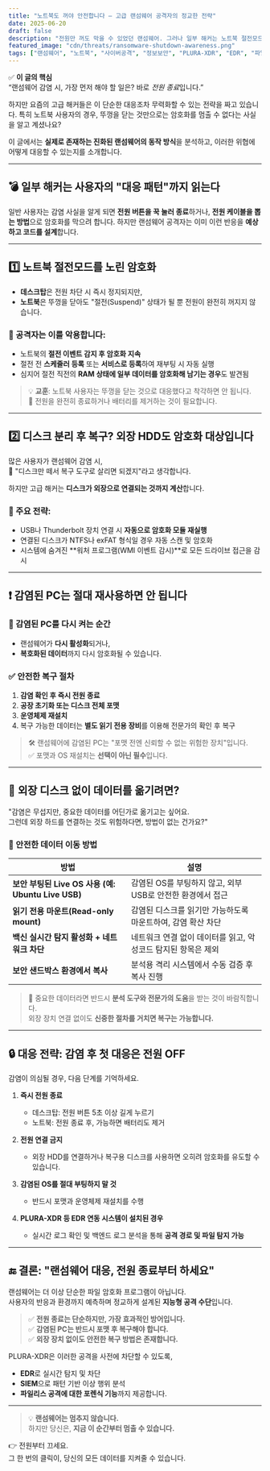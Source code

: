 ```yaml
---
title: "노트북도 꺼야 안전합니다 – 고급 랜섬웨어 공격자의 정교한 전략"
date: 2025-06-20
draft: false
description: "전원만 꺼도 막을 수 있었던 랜섬웨어. 그러나 일부 해커는 노트북 절전모드, 외장 디스크 암호화까지 고려해 공격을 설계합니다. 감염 시 재사용 금지, 포맷 후 복구, 외장 장치 없이 데이터 이동하는 법까지 상세히 알려드립니다."
featured_image: "cdn/threats/ransomware-shutdown-awareness.png"
tags: ["랜섬웨어", "노트북", "사이버공격", "정보보안", "PLURA-XDR", "EDR", "파일리스", "보안 상식", "복구"]
---
```


✅ **이 글의 핵심**  
“랜섬웨어 감염 시, 가장 먼저 해야 할 일은? 바로 *전원 종료*입니다.”

하지만 요즘의 고급 해커들은 이 단순한 대응조차 무력화할 수 있는 전략을 짜고 있습니다. 특히 노트북 사용자의 경우, 뚜껑을 닫는 것만으로는 암호화를 멈출 수 없다는 사실을 알고 계셨나요?

이 글에서는 **실제로 존재하는 진화된 랜섬웨어의 동작 방식**을 분석하고, 이러한 위협에 어떻게 대응할 수 있는지를 소개합니다.

---

## 💣 일부 해커는 사용자의 "대응 패턴"까지 읽는다

일반 사용자는 감염 사실을 알게 되면 **전원 버튼을 꾹 눌러 종료**하거나, **전원 케이블을 뽑는 방법**으로 암호화를 막으려 합니다. 하지만 랜섬웨어 공격자는 이미 이런 반응을 **예상하고 코드를 설계**합니다.

---

## 1️⃣ 노트북 절전모드를 노린 암호화

- **데스크탑**은 전원 차단 시 즉시 정지되지만,  
- **노트북**은 뚜껑을 닫아도 "절전(Suspend)" 상태가 될 뿐 전원이 완전히 꺼지지 않습니다.

### 📌 공격자는 이를 악용합니다:
- 노트북의 **절전 이벤트 감지 후 암호화 지속**
- 절전 전 **스케줄러 등록** 또는 **서비스로 등록**하여 재부팅 시 자동 실행
- 심지어 절전 직전의 **RAM 상태에 일부 데이터를 암호화해 남기는 경우**도 발견됨

> 💡 **교훈**: 노트북 사용자는 뚜껑을 닫는 것으로 대응했다고 착각하면 안 됩니다.  
> 🔌 전원을 완전히 종료하거나 배터리를 제거하는 것이 필요합니다.

---

## 2️⃣ 디스크 분리 후 복구? 외장 HDD도 암호화 대상입니다

많은 사용자가 랜섬웨어 감염 시,  
🔧 "디스크만 떼서 복구 도구로 살리면 되겠지"라고 생각합니다.

하지만 고급 해커는 **디스크가 외장으로 연결되는 것까지 계산**합니다.

### 🎯 주요 전략:
- USB나 Thunderbolt 장치 연결 시 **자동으로 암호화 모듈 재실행**
- 연결된 디스크가 NTFS나 exFAT 형식일 경우 자동 스캔 및 암호화
- 시스템에 숨겨진 **워처 프로그램(WMI 이벤트 감시)**로 모든 드라이브 접근을 감시

---

## ❗ 감염된 PC는 절대 재사용하면 안 됩니다

### 🚫 감염된 PC를 다시 켜는 순간
- 랜섬웨어가 **다시 활성화**되거나,
- **복호화된 데이터**까지 다시 암호화될 수 있습니다.

### ✅ 안전한 복구 절차
1. **감염 확인 후 즉시 전원 종료**
2. **공장 초기화 또는 디스크 전체 포맷**
3. **운영체제 재설치**
4. 복구 가능한 데이터는 **별도 읽기 전용 장비**를 이용해 전문가의 확인 후 복구

> 🛠 랜섬웨어에 감염된 PC는 "포맷 전엔 신뢰할 수 없는 위험한 장치"입니다.  
> ✅ 포맷과 OS 재설치는 **선택이 아닌 필수**입니다.

---

## 💾 외장 디스크 없이 데이터를 옮기려면?

"감염은 무섭지만, 중요한 데이터를 어딘가로 옮기고는 싶어요.  
그런데 외장 하드를 연결하는 것도 위험하다면, 방법이 없는 건가요?"

### 🔐 안전한 데이터 이동 방법
| 방법 | 설명 |
|------|------|
| **보안 부팅된 Live OS 사용 (예: Ubuntu Live USB)** | 감염된 OS를 부팅하지 않고, 외부 USB로 안전한 환경에서 접근 |
| **읽기 전용 마운트(Read-only mount)** | 감염된 디스크를 읽기만 가능하도록 마운트하여, 감염 확산 차단 |
| **백신 실시간 탐지 활성화 + 네트워크 차단** | 네트워크 연결 없이 데이터를 읽고, 악성코드 탐지된 항목은 제외 |
| **보안 샌드박스 환경에서 복사** | 분석용 격리 시스템에서 수동 검증 후 복사 진행 |

> 📎 중요한 데이터라면 반드시 **분석 도구와 전문가의 도움**을 받는 것이 바람직합니다.  
> 외장 장치 연결 없이도 **신중한 절차를 거치면 복구는 가능합니다.**

---

## 🔒 대응 전략: 감염 후 첫 대응은 **전원 OFF**

감염이 의심될 경우, 다음 단계를 기억하세요.

1. **즉시 전원 종료**
   - 데스크탑: 전원 버튼 5초 이상 길게 누르기  
   - 노트북: 전원 종료 후, 가능하면 배터리도 제거

2. **전원 연결 금지**
   - 외장 HDD를 연결하거나 복구용 디스크를 사용하면 오히려 암호화를 유도할 수 있습니다.

3. **감염된 OS를 절대 부팅하지 말 것**
   - 반드시 포맷과 운영체제 재설치를 수행

4. **PLURA-XDR 등 EDR 연동 시스템이 설치된 경우**  
   - 실시간 로그 확인 및 백엔드 로그 분석을 통해 **공격 경로 및 파일 탐지 가능**

---

## 🔚 결론: "랜섬웨어 대응, 전원 종료부터 하세요"

랜섬웨어는 더 이상 단순한 파일 암호화 프로그램이 아닙니다.  
사용자의 반응과 환경까지 예측하며 정교하게 설계된 **지능형 공격 수단**입니다.

> ✅ **전원 종료는 단순하지만, 가장 효과적인 방어입니다.**  
> ✅ **감염된 PC는 반드시 포맷 후 복구해야 합니다.**  
> ✅ **외장 장치 없이도 안전한 복구 방법은 존재합니다.**

PLURA-XDR은 이러한 공격을 사전에 차단할 수 있도록,
- **EDR**로 실시간 탐지 및 차단
- **SIEM**으로 패턴 기반 이상 행위 분석
- **파일리스 공격에 대한 포렌식 기능**까지 제공합니다.

---

> 💡 **랜섬웨어는 멈추지 않습니다.**  
> 하지만 당신은, **지금 이 순간부터 멈출 수 있습니다.**

👉 전원부터 끄세요.  
그 한 번의 클릭이, 당신의 모든 데이터를 지켜줄 수 있습니다.
